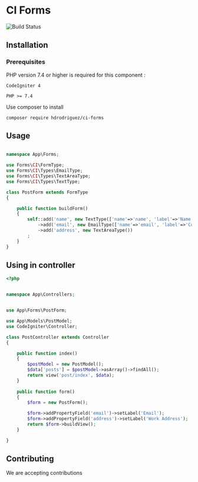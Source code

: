 # CI Forms

![Build Status](https://travis-ci.com/hdrodriguez/codeigniter-forms.svg?branch=master)

## Installation


### Prerequisites

PHP version 7.4 or higher is required for this component :

```
CodeIgniter 4

PHP >= 7.4

```

Use composer to install 
```
composer require hdrodriguez/ci-forms
```



## Usage

```php

namespace App\Forms;

use Forms\CI\FormType;
use Forms\CI\Types\EmailType;
use Forms\CI\Types\TextAreaType;
use Forms\CI\Types\TextType;

class PostForm extends FormType
{

    public function buildForm()
    {
        self::add('name', new TextType(['name'=>'name', 'label'=>'Name']))
            ->add('email', new EmailType(['name'=>'email', 'label'=>'Correo']))
            ->add('address', new TextAreaType())
        ;
    }
}

```

## Using in controller


```php
<?php


namespace App\Controllers;


use App\Forms\PostForm;

use App\Models\PostModel;
use CodeIgniter\Controller;

class PostController extends Controller
{

    public function index()
    {
        $postModel = new PostModel();
        $data['posts'] = $postModel->asArray()->findAll();
        return view('post/index', $data);
    }
    
    public function form()
    {
        $form = new PostForm();

        $form->addPropertyField('email')->setLabel('Email');
        $form->addPropertyField('address')->setLabel('Work Address');
        return $form->buildView();
    }

}

```

## Contributing

We are accepting contributions



